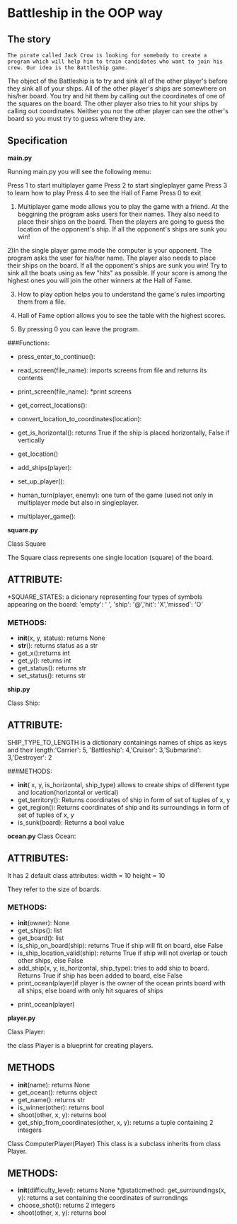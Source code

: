 # Battleship in the OOP way


## The story
	The pirate called Jack Crow is looking for somebody to create a program which will help him to train candidates who want to join his crew. Our idea is the Battleship game. 

The object of the Battleship is to try and sink all of the other player's before they sink all of your ships. All of the other player's ships are somewhere on his/her board.  You try and hit them by calling out the coordinates of one of the squares on the board.  The other player also tries to hit your ships by calling out coordinates.  Neither you nor the other player can see the other's board so you must try to guess where they are.


## Specification


__main.py__

Running main.py you will see the following menu: 

Press 1 to start multiplayer game
Press 2 to start singleplayer game
Press 3 to learn how to play
Press 4 to see the Hall of Fame
Press 0 to exit


1) Multiplayer game mode allows you to play the game with a friend. At the beggining the program asks users for their names. They also need to place their ships on the board. Then the players are going to guess the location of the opponent's ship. If all the opponent's ships are sunk you win!

2)In the single player game mode the computer is your opponent. The program asks the user for his/her name. The player also needs to place their ships on the board. If all the opponent's ships are sunk you win! Try to sink all the boats using as few "hits" as possible. If your score is among the highest ones you will join the other winners at the Hall of Fame.

3) How to play option helps you to understand the game's rules importing them from a file.

4) Hall of Fame option allows you to see the table with the highest scores.

0) By pressing 0 you can leave the program.


###Functions:
* press_enter_to_continue():


* read_screen(file_name): imports screens from file and returns its contents


* print_screen(file_name): *print screens


* get_correct_locations():
    

* convert_location_to_coordinates(location):


* get_is_horizontal(): returns True if the ship is placed horizontally, False if vertically


* get_location()


* add_ships(player):
    
* set_up_player():

* human_turn(player, enemy): one turn of the game (used not only in multiplayer mode but also in singleplayer.
        
* multiplayer_game():



__square.py__


Class Square 

The Square class represents one single location (square) of the board.

## ATTRIBUTE:

*SQUARE_STATES: a dicionary representing four types of symbols appearing on the board:
'empty': ' ', 'ship': '@','hit': 'X','missed': 'O'

### METHODS:

* __init__(x,  y,  status): returns  None
* __str__(): returns status as a str
* get_x():returns int
* get_y(): returns int
* get_status(): returns str
* set_status(): returns str


__ship.py__

Class Ship:

## ATTRIBUTE:

SHIP_TYPE_TO_LENGTH is a dictionary containings names of ships as keys and their length:'Carrier': 5, 'Battleship': 4,'Cruiser': 3,'Submarine': 3,'Destroyer': 2

###METHODS: 
* __init__( x, y, is_horizontal, ship_type) allows to create ships of different type and location(horizontal or vertical)
* get_territory(): Returns coordinates of ship in form of set of tuples of x, y
* get_region(): Returns coordinates of ship and its surroundings in form of set of tuples of x, y
* is_sunk(board): Returns a bool value 



__ocean.py__
Class Ocean:

## ATTRIBUTES:
It has 2 default class attributes: 
width = 10
height = 10

They refer to the size of boards.

### METHODS:
* __init__(owner): None
* get_ships(): list
* get_board(): list
* is_ship_on_board(ship): returns True if ship will fit on board, else False
* is_ship_location_valid(ship): returns True if ship will not overlap or touch other ships, else False
* add_ship(x, y, is_horizontal, ship_type): tries to add ship to board. Returns True if ship has been added to board, else False
* print_ocean(player)if player is the owner of the ocean prints board with all ships, else board with only hit squares of ships


+ print_ocean(player)

__player.py__

Class Player:

the class Player is a blueprint for creating players.

## METHODS

* __init__(name): returns  None
* get_ocean(): returns object
* get_name(): returns str
* is_winner(other): returns bool
* shoot(other, x, y): returns bool
* get_ship_from_coordinates(other, x, y): returns a tuple containing 2 integers


Class ComputerPlayer(Player)
This class is a subclass inherits from class Player.

## METHODS:
* __init__(difficulty_level): returns None
*@staticmethod: get_surroundings(x, y): returns a set containing the coordinates of surrondings
* choose_shot(): returns 2 integers 
* shoot(other, x, y): returns bool










